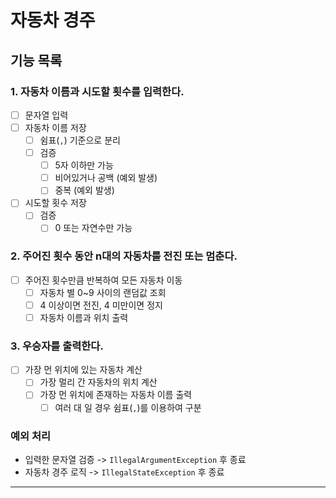 # 자동차 경주

## 기능 목록

### 1. 자동차 이름과 시도할 횟수를 입력한다.

- [ ] 문자열 입력
- [ ] 자동차 이름 저장
    - [ ] 쉼표(`,`) 기준으로 분리
    - [ ] 검증
        - [ ] 5자 이하만 가능
        - [ ] 비어있거나 공백 (예외 발생)
        - [ ] 중복 (예외 발생)
- [ ] 시도할 횟수 저장
    - [ ] 검증
        - [ ] 0 또는 자연수만 가능

### 2. 주어진 횟수 동안 n대의 자동차를 전진 또는 멈춘다.

- [ ] 주어진 횟수만큼 반복하여 모든 자동차 이동
    - [ ] 자동차 별 0~9 사이의 랜덤값 조회
    - [ ] 4 이상이면 전진, 4 미만이면 정지
    - [ ] 자동차 이름과 위치 출력

### 3. 우승자를 출력한다.

- [ ] 가장 먼 위치에 있는 자동차 계산
    - [ ] 가장 멀리 간 자동차의 위치 계산
    - [ ] 가장 먼 위치에 존재하는 자동차 이름 출력
        - [ ] 여러 대 일 경우 쉼표(`,`)를 이용하여 구분

### 예외 처리

- 입력한 문자열 검증 -> `IllegalArgumentException` 후 종료
- 자동차 경주 로직 -> `IllegalStateException` 후 종료

---
